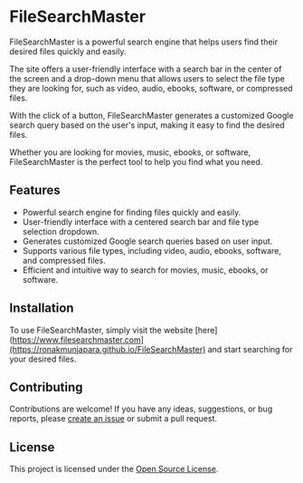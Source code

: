 # FileSearchMaster

FileSearchMaster is a powerful search engine that helps users find their desired files quickly and easily.

The site offers a user-friendly interface with a search bar in the center of the screen and a drop-down menu that allows users to select the file type they are looking for, such as video, audio, ebooks, software, or compressed files. 

With the click of a button, FileSearchMaster generates a customized Google search query based on the user's input, making it easy to find the desired files. 

Whether you are looking for movies, music, ebooks, or software, FileSearchMaster is the perfect tool to help you find what you need.

## Features

- Powerful search engine for finding files quickly and easily.
- User-friendly interface with a centered search bar and file type selection dropdown.
- Generates customized Google search queries based on user input.
- Supports various file types, including video, audio, ebooks, software, and compressed files.
- Efficient and intuitive way to search for movies, music, ebooks, or software.

## Installation

To use FileSearchMaster, simply visit the website [here](https://www.filesearchmaster.com](https://ronakmunjapara.github.io/FileSearchMaster) and start searching for your desired files.

## Contributing

Contributions are welcome! If you have any ideas, suggestions, or bug reports, please [create an issue](https://github.com/ronakmunjapara/filesearchmaster/issues) or submit a pull request.

## License

This project is licensed under the [Open Source License](LICENSE).

